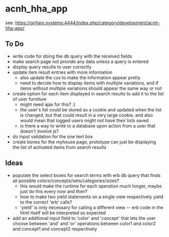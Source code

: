 # acnh_hha_app

see: https://girljaro.systems:4444/index.php/category/development/acnh-hha-app/

## To Do
* write code for doing the db query with the received fields
* make search page not provide any data unless a query is entered
* display query results to user correctly
* update item result entries with more information
    * also update the css to make the information appear pretty
    * need to decide how to display items with multiple variations, and if items without multiple variations should appear the same way or not
* create option for each item displayed in search results to add it to the list of user furniture
    * might need ajax for this? :(
    * the user's list could be stored as a cookie and updated when the list is changed, but that could result in a very large cookie, and also would mean that logged users might not have their lists saved
    * is there a way to write to a database upon action from a user that doesn't involve js?
* do input validation for the one text box
* create bones for the myhouse page, prototype can just be displaying the list of activated items from search results

## Ideas
* populate the select boxes for search terms with erb db query that finds all possible colors/concepts/sets/categories/sizes? 
    * this would make the runtime for each operation much longer, maybe just do this every now and then?
    * how to make two yield statements on a single view respectively yield to the correct 'erb' calls?
    * 'yield' is only necessary for calling a different view -- erb code in the html itself will be interpreted as expected
* add an additional input field to 'color' and 'concept' that lets the user choose between 'and' and 'or' operations between color1 and color2 and concept1 and concept2 respectively